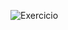 ![Exercicio]([URL_da_Imagem](https://moodle.utfpr.edu.br/pluginfile.php/3186218/mod_label/intro/Screenshot%20from%202023-08-29%2016-02-41.png)https://moodle.utfpr.edu.br/pluginfile.php/3186218/mod_label/intro/Screenshot%20from%202023-08-29%2016-02-41.png)
